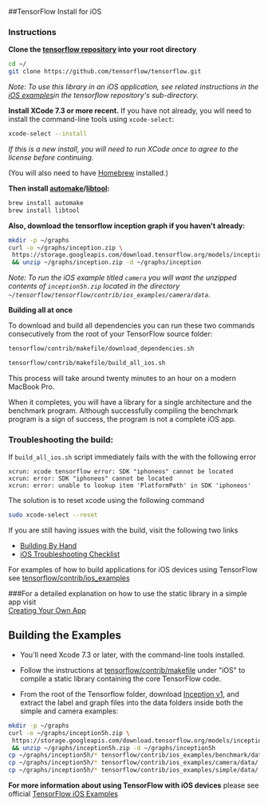 ##TensorFlow Install for iOS

### Instructions

**Clone the [tensorflow repository](https://github.com/tensorflow/tensorflow) into your root directory**
```bash
cd ~/
git clone https://github.com/tensorflow/tensorflow.git
``` 

_Note: To use this library in an iOS application, see related instructions in
the [iOS examples](https://github.com/tensorflow/tensorflow/tree/master/tensorflow/contrib/ios_examples)in the tensorflow repository's sub-directory._


**Install XCode 7.3 or more recent.** If you have not already, you will need to
install the command-line tools using `xcode-select`:

```bash
xcode-select --install
```

_If this is a new install, you will need to run XCode once to agree to the
license before continuing._

(You will also need to have [Homebrew](http://brew.sh/) installed.)


**Then install [automake](https://en.wikipedia.org/wiki/Automake)/[libtool](https://en.wikipedia.org/wiki/GNU_Libtool):**

```bash
brew install automake
brew install libtool
```


**Also, download the tensorflow inception graph if you haven't already:**

```bash
mkdir -p ~/graphs
curl -o ~/graphs/inception.zip \
 https://storage.googleapis.com/download.tensorflow.org/models/inception5h.zip \
 && unzip ~/graphs/inception.zip -d ~/graphs/inception
```

_Note: To run the iOS example titled `camera` you will want the unzipped contents of `inception5h.zip` located in the directory `~/tensorflow/tensorflow/contrib/ios_examples/camera/data`._



**Building all at once**

To download and build all dependencies you can run these two commands consecutively 
from the root of your TensorFlow source folder:

```bash
tensorflow/contrib/makefile/download_dependencies.sh
```

```bash
tensorflow/contrib/makefile/build_all_ios.sh
```

This process will take around twenty minutes to an hour on a modern MacBook Pro.

When it completes, you will have a library for a single architecture and the
benchmark program. Although successfully compiling the benchmark program is a
sign of success, the program is not a complete iOS app.



### Troubleshooting the build:

If `build_all_ios.sh` script immediately fails with the with the following error
```
xcrun: xcode tensorflow error: SDK "iphoneos" cannot be located
xcrun: error: SDK "iphoneos" cannot be located
xcrun: error: unable to lookup item 'PlatformPath' in SDK 'iphoneos'
```
The solution is to reset xcode using the following command
```bash
sudo xcode-select --reset
```

If you are still having issues with the build, visit the following two links 
* [Building By Hand](https://github.com/tensorflow/tensorflow/tree/master/tensorflow/contrib/makefile#building-by-hand)
* [iOS Troubleshooting Checklist](https://github.com/tensorflow/tensorflow/tree/master/tensorflow/contrib/ios_examples#troubleshooting)


For examples of how to build applications for iOS devices using TensorFlow see [tensorflow/contrib/ios_examples](https://github.com/tensorflow/tensorflow/tree/master/tensorflow/contrib/ios_examples) 

###For a detailed explanation on how to use the static library in a simple app visit  
[Creating Your Own App](https://github.com/tensorflow/tensorflow/tree/master/tensorflow/contrib/ios_examples#creating-your-own-app)


## Building the Examples

 - You'll need Xcode 7.3 or later, with the command-line tools installed.

 - Follow the instructions at
   [tensorflow/contrib/makefile](https://github.com/tensorflow/tensorflow/tree/master/tensorflow/contrib/makefile)
   under "iOS" to compile a static library containing the core TensorFlow code.

 - From the root of the Tensorflow folder, download
   [Inception v1](https://storage.googleapis.com/download.tensorflow.org/models/inception5h.zip),
   and extract the label and graph files into the data folders inside both the
   simple and camera examples:

```bash
mkdir -p ~/graphs
curl -o ~/graphs/inception5h.zip \
 https://storage.googleapis.com/download.tensorflow.org/models/inception5h.zip \
 && unzip ~/graphs/inception5h.zip -d ~/graphs/inception5h
cp ~/graphs/inception5h/* tensorflow/contrib/ios_examples/benchmark/data/
cp ~/graphs/inception5h/* tensorflow/contrib/ios_examples/camera/data/
cp ~/graphs/inception5h/* tensorflow/contrib/ios_examples/simple/data/
```


**For more information about using TensorFlow with iOS devices** please see official [TensorFlow iOS Examples](https://github.com/tensorflow/tensorflow/tree/master/tensorflow/contrib/ios_examples)




